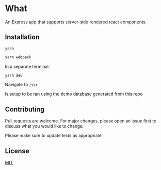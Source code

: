 # What

An Express app that supports server-side rendered react components. 

## Installation


```bash
yarn

yarn webpack
```
In a separate terminal:
```bash
yarn dev
```

Navigate to `/ssr`

is setup to be ran using the demo database generated from 
[this repo](https://github.com/kerj/sql_mock_data_gen)

## Contributing

Pull requests are welcome. For major changes, please open an issue first
to discuss what you would like to change.

Please make sure to update tests as appropriate.

## License

[MIT](https://choosealicense.com/licenses/mit/)